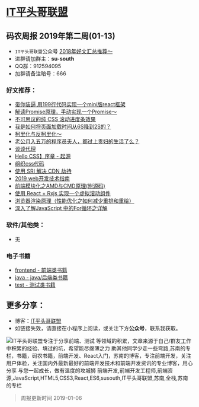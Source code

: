 
# [IT平头哥联盟](https://susouth.com/ "@IT·平头哥联盟，码农书籍，苏南的专栏")

##  码农周报 2019年第二周(01-13)

+ `IT平头哥联盟`公众号 [2018年好文汇总推荐～](https://mp.weixin.qq.com/s/-BA4X3ScSSpsZRrUCyTuBw)
+ 进群请加群主：**su-south**
+ QQ群：912594095 
+ 加群请备注暗号：666 

### 好文推荐：
+ [带你装逼 用199行代码实现一个mini版react框架](https://mp.weixin.qq.com/s/Gb-ZS71q9-5_vNR0Eyd6Bg)
+ [解读Promise原理，手动实现一个Promise～](https://mp.weixin.qq.com/s/tFI95wxWdWW3YTxLJGERGw)
+ [不可思议的纯 CSS 滚动进度条效果](https://juejin.im/post/5c35953ce51d45523f04b6d2)
+ [我是如何将页面加载时间从6S降到2S的？](https://mp.weixin.qq.com/s/hovB0PWdDt4_ne4-ufkznA)
+ [柯里化与反柯里化～](https://mp.weixin.qq.com/s/yHhbY3oBV6BnDZEHpgrdRA)
+ [老公月入五万的程序员夫人，都过上贵妇的生活了么？](https://mp.weixin.qq.com/s/aZUwfE9shlRXOmsGdp7j_A)
+ [谈谈代理](https://github.com/rainjay/blog/issues/9)
+ [Hello CSS】序章 - 起源](https://juejin.im/post/5c35723af265da616501c097)
+ [组织css代码](https://juejin.im/post/5c34b176518825258513f9be)
+ [使用 SRI 解决 CDN 劫持](https://juejin.im/post/5c355a816fb9a049a42f3ac8)
+ [2019 web开发技术指南](https://mp.weixin.qq.com/s/TzanIfsuKW7Ez2t8Qs1Caw)
+ [前端模块化之AMD与CMD原理(附源码)](http://t.cn/EqUAQOC)
+ [使用 React + Rxjs 实现一个虚拟滚动组件](http://t.cn/EqU2Qku)
+ [浏览器渲染原理（性能优化之如何减少重排和重绘）](http://t.cn/EqULqgn)
+ [深入了解JavaScript 中的For循环之详解](https://blog.csdn.net/weixin_43254766/article/details/85320426)

### 软件/其他类：
+ 无

### 电子书籍
+ [frontend - 前端类书籍](../frontend "前端类电子书籍整理")
+ [java - java/后端类书籍](../java "java或后端开发人员电子书籍整理")
+ [test - 测试类书籍](../test "测试人员电子书籍整理")

## 更多分享：
+ 博客：[IT平头哥联盟](https://susouth.com "IT平头哥联盟")
+ 如链接失效，请直接在小程序上阅读，或关注下方**公众号**，联系我获取。

![IT平头哥联盟专注于分享前端、测试 等领域的积累，文章来源于自己/群友工作中积累的经验、填过的坑，希望能尽绵薄之力 助其他同学少走一些弯路,苏南的专栏，书籍，码农书籍，前端开发、React入门，苏南的博客，专注前端开发，关注用户体验，关注国内外最新最好的前端开发技术和前端开发资讯的专业博客，用心分享 与您一起成长，做有温度的攻城狮 前端开发,前端开发工程师,前端资源,JavaScript,HTML5,CSS3,React,ES6,susouth,IT平头哥联盟,苏南,全栈,苏南的专栏](https://user-images.githubusercontent.com/18324563/49295841-ae197600-f4f1-11e8-80c9-53ee54ee1f86.png "IT平头哥联盟")

> 周报更新时间 2019-01-06


